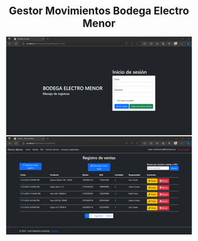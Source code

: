 <h1 align="center">Gestor Movimientos Bodega Electro Menor</h1>

<img src="./MovimientosBodegaSensible/Docs/Captura2.png">
<img src="./MovimientosBodegaSensible/Docs/Captura.png">
